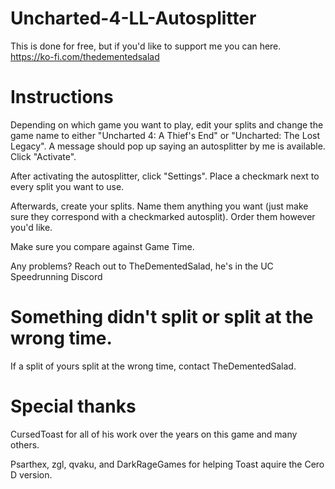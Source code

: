 # Uncharted-4-LL-Autosplitter

This is done for free, but if you'd like to support me you can here.
https://ko-fi.com/thedementedsalad


# Instructions

Depending on which game you want to play, edit your splits and change the game name to either "Uncharted 4: A Thief's End" or "Uncharted: The Lost Legacy". A message should pop up saying an autosplitter by me is available. Click "Activate".

After activating the autosplitter, click "Settings". Place a checkmark next to every split you want to use.

Afterwards, create your splits. Name them anything you want (just make sure they correspond with a checkmarked autosplit). Order them however you'd like.

Make sure you compare against Game Time.

Any problems? Reach out to TheDementedSalad, he's in the UC Speedrunning Discord


# Something didn't split or split at the wrong time.

If a split of yours split at the wrong time, contact TheDementedSalad.


# Special thanks

CursedToast for all of his work over the years on this game and many others.

Psarthex, zgl, qvaku, and DarkRageGames for helping Toast aquire the Cero D version.
